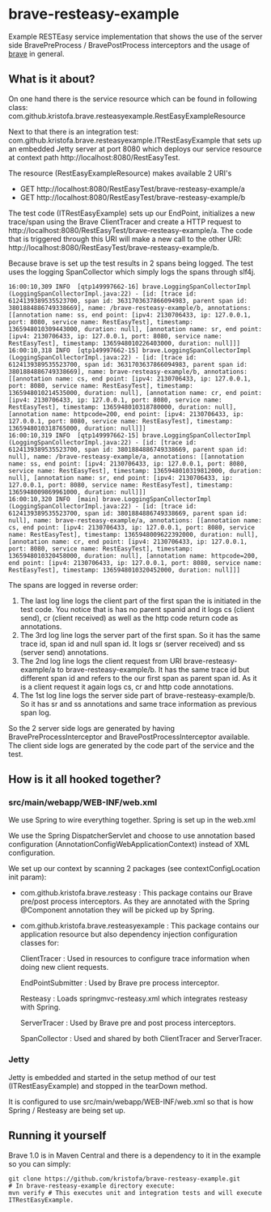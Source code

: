# brave-resteasy-example #

Example RESTEasy service implementation that shows the use of the server side BravePreProcess / BravePostProcess interceptors 
and the usage of [brave](https://github.com/kristofa/brave) in general.

## What is it about? ##

On one hand there is the service resource which can be found in following class: 
com.github.kristofa.brave.resteasyexample.RestEasyExampleResource

Next to that there is an integration test: com.github.kristofa.brave.resteasyexample.ITRestEasyExample that sets up
an embedded Jetty server at port 8080 which deploys our service resource at context path http://localhost:8080/RestEasyTest.

The resource (RestEasyExampleResource) makes available 2 URI's

*   GET http://localhost:8080/RestEasyTest/brave-resteasy-example/a
*   GET http://localhost:8080/RestEasyTest/brave-resteasy-example/b


The test code (ITRestEasyExample) sets up our EndPoint, initializes a new trace/span using the Brave ClientTracer
and create a HTTP request to http://localhost:8080/RestEasyTest/brave-resteasy-example/a. The code that is triggered through
this URI will make a new call to the other URI: http://localhost:8080/RestEasyTest/brave-resteasy-example/b.

Because brave is set up the test results in 2 spans being logged. The test uses the logging SpanCollector which simply logs the spans through slf4j.

    16:00:10,309 INFO  [qtp149997662-16] brave.LoggingSpanCollectorImpl (LoggingSpanCollectorImpl.java:22) - [id: [trace id: 6124139389535523700, span id: 3631703637866094983, parent span id: 3801884886749338669], name: /brave-resteasy-example/b, annotations: [[annotation name: ss, end point: [ipv4: 2130706433, ip: 127.0.0.1, port: 8080, service name: RestEasyTest], timestamp: 1365948010309443000, duration: null], [annotation name: sr, end point: [ipv4: 2130706433, ip: 127.0.0.1, port: 8080, service name: RestEasyTest], timestamp: 1365948010226403000, duration: null]]]
    16:00:10,318 INFO  [qtp149997662-15] brave.LoggingSpanCollectorImpl (LoggingSpanCollectorImpl.java:22) - [id: [trace id: 6124139389535523700, span id: 3631703637866094983, parent span id: 3801884886749338669], name: brave-resteasy-example/b, annotations: [[annotation name: cs, end point: [ipv4: 2130706433, ip: 127.0.0.1, port: 8080, service name: RestEasyTest], timestamp: 1365948010214535000, duration: null], [annotation name: cr, end point: [ipv4: 2130706433, ip: 127.0.0.1, port: 8080, service name: RestEasyTest], timestamp: 1365948010318780000, duration: null], [annotation name: httpcode=200, end point: [ipv4: 2130706433, ip: 127.0.0.1, port: 8080, service name: RestEasyTest], timestamp: 1365948010318765000, duration: null]]]
    16:00:10,319 INFO  [qtp149997662-15] brave.LoggingSpanCollectorImpl (LoggingSpanCollectorImpl.java:22) - [id: [trace id: 6124139389535523700, span id: 3801884886749338669, parent span id: null], name: /brave-resteasy-example/a, annotations: [[annotation name: ss, end point: [ipv4: 2130706433, ip: 127.0.0.1, port: 8080, service name: RestEasyTest], timestamp: 1365948010319812000, duration: null], [annotation name: sr, end point: [ipv4: 2130706433, ip: 127.0.0.1, port: 8080, service name: RestEasyTest], timestamp: 1365948009869961000, duration: null]]]
    16:00:10,320 INFO  [main] brave.LoggingSpanCollectorImpl (LoggingSpanCollectorImpl.java:22) - [id: [trace id: 6124139389535523700, span id: 3801884886749338669, parent span id: null], name: brave-resteasy-example/a, annotations: [[annotation name: cs, end point: [ipv4: 2130706433, ip: 127.0.0.1, port: 8080, service name: RestEasyTest], timestamp: 1365948009622392000, duration: null], [annotation name: cr, end point: [ipv4: 2130706433, ip: 127.0.0.1, port: 8080, service name: RestEasyTest], timestamp: 1365948010320458000, duration: null], [annotation name: httpcode=200, end point: [ipv4: 2130706433, ip: 127.0.0.1, port: 8080, service name: RestEasyTest], timestamp: 1365948010320452000, duration: null]]]

The spans are logged in reverse order:

1.  The last log line logs the client part of the first span the is initiated in the test code. 
    You notice that is has no parent spanid and it logs cs (client send), cr (client received) as well as the http code return code as annotations.
2.  The 3rd log line logs the server part of the first span. So it has the same trace id, span id and null span id. 
    It logs sr (server received) and ss (server send) annotations.
3.  The 2nd log line logs the client request from URI brave-resteasy-example/a to brave-resteasy-example/b. 
    It has the same trace id but different span id and refers to the our first span as parent span id. 
    As it is a client request it again logs cs, cr and http code annotations.
4.  The 1st log line logs the server side part of brave-resteasy-example/b. 
    So it has sr and ss annotations and same trace information as previous span log.

So the 2 server side logs are generated by having BravePreProcessInterceptor and BravePostProcessInterceptor available.
The client side logs are generated by the code part of the service and the test.

## How is it all hooked together? ##

### src/main/webapp/WEB-INF/web.xml ###

We use Spring to wire everything together. Spring is set up in the web.xml

We use the Spring DispatcherServlet and choose to use annotation based configuration (AnnotationConfigWebApplicationContext) instead of
XML configuration.

We set up our context by scanning 2 packages (see contextConfigLocation init param):

*   com.github.kristofa.brave.resteasy : This package contains our Brave pre/post process interceptors. 
    As they are annotated with the Spring @Component annotation they will be picked up by Spring.
*   com.github.kristofa.brave.resteasyexample : This package contains our application resource but also dependency injection configuration 
    classes for:
  
    ClientTracer : Used in resources to configure trace information when doing new client requests.
    
    EndPointSubmitter : Used by Brave pre process interceptor.
    
    Resteasy : Loads springmvc-resteasy.xml which integrates resteasy with Spring.
    
    ServerTracer : Used by Brave pre and post process interceptors.
    
    SpanCollector : Used and shared by both ClientTracer and ServerTracer.
    
### Jetty ###

Jetty is embedded and started in the setup method of our test (ITRestEasyExample) and stopped in the tearDown method.

It is configured to use src/main/webapp/WEB-INF/web.xml so that is how Spring / Resteasy are being set up.

## Running it yourself ##

Brave 1.0 is in Maven Central and there is a dependency to it in the example so you can simply:
        
    git clone https://github.com/kristofa/brave-resteasy-example.git
    # In brave-resteasy-example directory execute:
    mvn verify # This executes unit and integration tests and will execute ITRestEasyExample.


    

    
